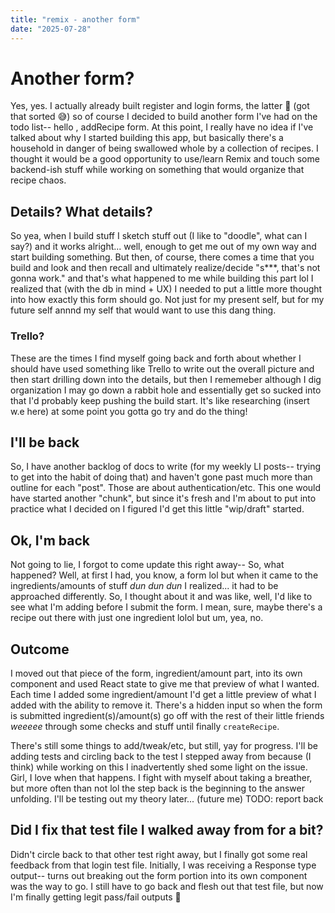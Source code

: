 ```yaml
---
title: "remix - another form"
date: "2025-07-28"
---
```


# Another form?

Yes, yes. I actually already built register and login forms, the latter 😤 (got that sorted 😅) so of course I decided to build another form I've had on the todo list-- hello , addRecipe form.
At this point, I really have no idea if I've talked about why I started building this app, but basically there's a household in danger of being swallowed whole by a collection of recipes.
I thought it would be a good opportunity to use/learn Remix and touch some backend-ish stuff while working on something that would organize that recipe chaos.

## Details? What details?

So yea, when I build stuff I sketch stuff out (I like to "doodle", what can I say?) and it works alright... well, enough to get me out of my own way and start building something.
But then, of course, there comes a time that you build and look and then recall and ultimately realize/decide "s\*\*\*, that's not gonna work." and that's what happened to me while building this part lol
I realized that (with the db in mind + UX) I needed to put a little more thought into how exactly this form should go. Not just for my present self, but for my future self annnd my self that would want to use this dang thing.

### Trello?

These are the times I find myself going back and forth about whether I should have used something like Trello to write out the overall picture and then start drilling down into the details, but then I rememeber
although I dig organization I may go down a rabbit hole and essentially get so sucked into that I'd probably keep pushing the build start.
It's like researching (insert w.e here) at some point you gotta go try and do the thing!

## I'll be back

So, I have another backlog of docs to write (for my weekly LI posts-- trying to get into the habit of doing that) and haven't gone past much more than outline for each "post". Those are about authentication/etc.
This one would have started another "chunk", but since it's fresh and I'm about to put into practice what I decided on I figured I'd get this little "wip/draft" started.

## Ok, I'm back

Not going to lie, I forgot to come update this right away--
So, what happened? Well, at first I had, you know, a form lol but when it came to the ingredients/amounts of stuff _dun dun dun_ I realized... it had to be approached differently. So, I thought about it and was like, well, I'd like to see what I'm adding before I submit the form. I mean, sure, maybe there's a recipe out there with just one ingredient lolol but um, yea, no.

## Outcome

I moved out that piece of the form, ingredient/amount part, into its own component and used React state to give me that preview of what I wanted. Each time I added some ingredient/amount I'd get a little preview of what I added with the ability to remove it. There's a hidden input so when the form is submitted ingredient(s)/amount(s) go off with the rest of their little friends _weeeee_ through some checks and stuff until finally `createRecipe`.

There's still some things to add/tweak/etc, but still, yay for progress. I'll be adding tests and circling back to the test I stepped away from because (I think) while working on this I inadvertently shed some light on the issue. Girl, I love when that happens. I fight with myself about taking a breather, but more often than not lol the step back is the beginning to the answer unfolding. I'll be testing out my theory later... (future me) TODO: report back

## Did I fix that test file I walked away from for a bit?

Didn't circle back to that other test right away, but I finally got some real feedback from that login test file. Initially, I was receiving a Response type output-- turns out breaking out the form portion into its own component was the way to go. I still have to go back and flesh out that test file, but now I'm finally getting legit pass/fail outputs 🙌
